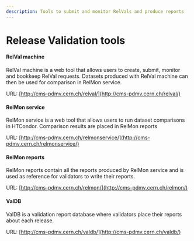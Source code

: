 ```yaml
---
description: Tools to submit and monitor RelVals and produce reports
---
```


# Release Validation tools

#### RelVal machine

RelVal machine is a web tool that allows users to create, submit, monitor and bookkeep RelVal requests. Datasets produced with RelVal machine can then be used for comparison in RelMon service.

URL: [http://cms-pdmv.cern.ch/relval/](http://cms-pdmv.cern.ch/relval/)

#### RelMon service

RelMon service is a web tool that allows users to run dataset comparisons in HTCondor. Comparison results are placed in RelMon reports

URL: [http://cms-pdmv.cern.ch/relmonservice/](http://cms-pdmv.cern.ch/relmonservice/)

#### RelMon reports

RelMon reports contain all the reports produced by RelMon service and is used as reference for validators to write their reports.

URL: [http://cms-pdmv.cern.ch/relmon/](http://cms-pdmv.cern.ch/relmon/)

#### ValDB

ValDB is a validation report database where validators place their reports about each release.

URL: [http://cms-pdmv.cern.ch/valdb/](http://cms-pdmv.cern.ch/valdb/)

